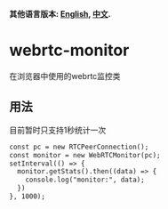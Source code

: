 **其他语言版本: [English](README.md), [中文](README_zh.md).**

# webrtc-monitor
在浏览器中使用的webrtc监控类

## 用法
目前暂时只支持1秒统计一次
```html
const pc = new RTCPeerConnection();
const monitor = new WebRTCMonitor(pc);
setInterval(() => {
  monitor.getStats().then((data) => {
    console.log("monitor:", data);
  })
}, 1000);
```

